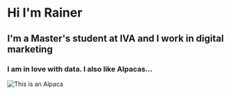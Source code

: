 # Hi I'm Rainer

## I'm a Master's student at IVA and I work in digital marketing

### I am in love with data. I also like Alpacas...

![This is an Alpaca](/lifebuzz-542e07c904982662318e5a45aed92540-limit_2000.jpg)
